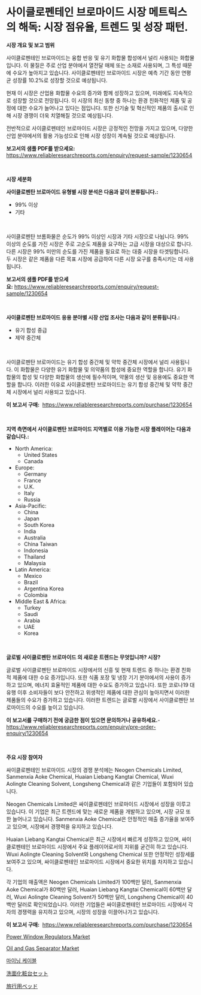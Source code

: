 <p><h1>사이클로펜테인 브로마이드 시장 메트릭스의 해독: 시장 점유율, 트렌드 및 성장 패턴.</h1></p><p><strong>시장 개요 및 보고 범위</strong></p>
<p><p>사이클로펜테인 브로마이드는 융합 반응 및 유기 화합물 합성에서 널리 사용되는 화합물입니다. 이 물질은 주로 산업 분야에서 열전달 매체 또는 소재로 사용되며, 그 특성 때문에 수요가 높아지고 있습니다. 사이클로펜테인 브로마이드 시장은 예측 기간 동안 연평균 성장률 10.2%로 성장할 것으로 예상됩니다. </p><p>현재 이 시장은 산업용 화합물 수요의 증가와 함께 성장하고 있으며, 미래에도 지속적으로 성장할 것으로 전망됩니다. 이 시장의 최신 동향 중 하나는 환경 친화적인 제품 및 공정에 대한 수요가 늘어나고 있다는 점입니다. 또한 신기술 및 혁신적인 제품의 출시로 인해 시장 경쟁이 더욱 치열해질 것으로 예상됩니다. </p><p>전반적으로 사이클로펜테인 브로마이드 시장은 긍정적인 전망을 가지고 있으며, 다양한 산업 분야에서의 활용 가능성으로 인해 시장 성장이 계속될 것으로 예상됩니다.</p></p>
<p><strong>보고서의 샘플 PDF를 받으세요:</strong> <a href="https://www.reliableresearchreports.com/enquiry/request-sample/1230654">https://www.reliableresearchreports.com/enquiry/request-sample/1230654</a></p>
<p>&nbsp;</p>
<p><strong>시장 세분화</strong></p>
<p><strong>사이클로펜탄 브로마이드 유형별 시장 분석은 다음과 같이 분류됩니다.:</strong></p>
<p><ul><li>99% 이상</li><li>기타</li></ul></p>
<p>&nbsp;</p>
<p><p>사이클로펜탄 브롬화물은 순도가 99% 이상인 시장과 기타 시장으로 나뉩니다. 99% 이상의 순도를 가진 시장은 주로 고순도 제품을 요구하는 고급 시장을 대상으로 합니다. 다른 시장은 99% 미만의 순도를 가진 제품을 필요로 하는 대중 시장을 타겟팅합니다. 두 시장은 같은 제품을 다른 목표 시장에 공급하여 다른 시장 요구를 충족시키는 데 사용됩니다.</p></p>
<p><strong>보고서의 샘플 PDF를 받으세요:</strong>&nbsp;<a href="https://www.reliableresearchreports.com/enquiry/request-sample/1230654">https://www.reliableresearchreports.com/enquiry/request-sample/1230654</a></p>
<p>&nbsp;</p>
<p><strong> 사이클로펜탄 브로마이드 응용 분야별 시장 산업 조사는 다음과 같이 분류됩니다.:</strong></p>
<p><ul><li>유기 합성 중급</li><li>제약 중간체</li></ul></p>
<p>&nbsp;</p>
<p><p>사이클로펜탄 브로마이드는 유기 합성 중간체 및 약학 중간체 시장에서 널리 사용됩니다. 이 화합물은 다양한 유기 화합물 및 의약품의 합성에 중요한 역할을 합니다. 유기 화합물의 합성 및 다양한 화합물의 생산에 필수적이며, 약물의 생산 및 응용에도 중요한 역할을 합니다. 이러한 이유로 사이클로펜탄 브로마이드는 유기 합성 중간체 및 약학 중간체 시장에서 널리 사용되고 있습니다.</p></p>
<p><strong>이 보고서 구매:</strong>&nbsp; <a href="https://www.reliableresearchreports.com/purchase/1230654">https://www.reliableresearchreports.com/purchase/1230654</a></p>
<p>&nbsp;</p>
<p><strong>지역 측면에서 사이클로펜탄 브로마이드 지역별로 이용 가능한 시장 플레이어는 다음과 같습니다.:</strong></p>
<p><ul>
    <li>
        North America:
        <ul>
            <li>United States</li>
            <li>Canada</li>
        </ul>
    </li>
    <li>
        Europe:
        <ul>
            <li>Germany</li>
            <li>France</li>
            <li>U.K.</li>
            <li>Italy</li>
            <li>Russia</li>
        </ul>
    </li>
    <li>
        Asia-Pacific:
        <ul>
            <li>China</li>
            <li>Japan</li>
            <li>South Korea</li>
            <li>India</li>
            <li>Australia</li>
            <li>China Taiwan</li>
            <li>Indonesia</li>
            <li>Thailand</li>
            <li>Malaysia</li>
        </ul>
    </li>
    <li>
        Latin America:
        <ul>
            <li>Mexico</li>
            <li>Brazil</li>
            <li>Argentina Korea</li>
            <li>Colombia</li>
        </ul>
    </li>
    <li>
        Middle East & Africa:
        <ul>
            <li>Turkey</li>
            <li>Saudi</li>
            <li>Arabia</li>
            <li>UAE</li>
            <li>Korea</li>
        </ul>
    </li>
    </ul></p>
<p>&nbsp;</p>
<p><strong>글로벌 사이클로펜탄 브로마이드 의 새로운 트렌드는 무엇입니까? 시장?</strong></p>
<p><p>글로벌 사이클로펜탄 브로마이드 시장에서의 신흥 및 현재 트렌드 중 하나는 환경 친화적 제품에 대한 수요 증가입니다. 또한 식품 포장 및 냉장 기기 분야에서의 사용이 증가하고 있으며, 에너지 효율적인 제품에 대한 수요도 증가하고 있습니다. 또한 코로나19 대유행 이후 소비자들이 보다 안전하고 위생적인 제품에 대한 관심이 높아지면서 이러한 제품들의 수요가 증가하고 있습니다. 이러한 트렌드는 글로벌 시장에서 사이클로펜탄 브로마이드의 수요를 높이고 있습니다.</p></p>
<p><strong>이 보고서를 구매하기 전에 궁금한 점이 있으면 문의하거나 공유하세요.</strong>- <a href="https://www.reliableresearchreports.com/enquiry/pre-order-enquiry/1230654">https://www.reliableresearchreports.com/enquiry/pre-order-enquiry/1230654</a></p>
<p>&nbsp;</p>
<p><strong>주요 시장 참여자</strong></p>
<p><p>싸이클로펜테인 브로마이드 시장의 경쟁 분석에는 Neogen Chemicals Limited, Sanmenxia Aoke Chemical, Huaian Liebang Kangtai Chemical, Wuxi Aolingte Cleaning Solvent, Longsheng Chemical과 같은 기업들이 포함되어 있습니다.</p><p>Neogen Chemicals Limited은 싸이클로펜테인 브로마이드 시장에서 성장을 이루고 있습니다. 이 기업은 최근 트렌드에 맞는 새로운 제품을 개발하고 있으며, 시장 규모 또한 늘어나고 있습니다. Sanmenxia Aoke Chemical은 안정적인 매출 증가율을 보여주고 있으며, 시장에서 경쟁력을 유지하고 있습니다.</p><p>Huaian Liebang Kangtai Chemical은 최근 시장에서 빠르게 성장하고 있으며, 싸이클로펜테인 브로마이드 시장에서 주요 플레이어로서의 지위를 굳건히 하고 있습니다. Wuxi Aolingte Cleaning Solvent와 Longsheng Chemical 또한 안정적인 성장세를 보여주고 있으며, 싸이클로펜테인 브로마이드 시장에서 중요한 위치를 차지하고 있습니다.</p><p>각 기업의 매출액은 Neogen Chemicals Limited가 100백만 달러, Sanmenxia Aoke Chemical가 80백만 달러, Huaian Liebang Kangtai Chemical이 60백만 달러, Wuxi Aolingte Cleaning Solvent가 50백만 달러, Longsheng Chemical이 40백만 달러로 확인되었습니다. 이러한 기업들은 싸이클로펜테인 브로마이드 시장에서 각자의 경쟁력을 유지하고 있으며, 시장의 성장을 이끌어나가고 있습니다.</p></p>
<p><strong>이 보고서 구매:</strong>&nbsp;&nbsp;<a href="https://www.reliableresearchreports.com/purchase/1230654">https://www.reliableresearchreports.com/purchase/1230654</a></p>
<p><p><a href="https://invited-way-688.notion.site/Power-Window-Regulators-Market-Size-Evaluating-its-Market-Trends-Growth-and-Projections-2024-20-3ce3449bf1934c27b02c363927427023">Power Window Regulators Market</a></p><p><a href="https://view.publitas.com/reportprime-1/oil-and-gas-separator-market-research-report-the-key-to-successful-business-strategy-forecasted-for-period-from-2024-2031/">Oil and Gas Separator Market</a></p><p><a href="https://medium.com/@elod.85/%EA%B4%91%EC%97%85-%EC%BC%80%EC%9D%B4%EB%B8%94-%EC%8B%9C%EC%9E%A5-%EC%A1%B0%EC%82%AC-%EB%B3%B4%EA%B3%A0%EC%84%9C-%EA%B7%B8-%EC%97%AD%EC%82%AC-%EB%B0%8F-2024%EB%85%84%EB%B6%80%ED%84%B0-2031%EB%85%84%EA%B9%8C%EC%A7%80%EC%9D%98-%EC%98%88%EC%B8%A1-e35df644f226">마이닝 케이블</a></p><p><a href="https://medium.com/@bl2501989/%E3%83%90%E3%82%B9%E3%83%AB%E3%83%BC%E3%83%A0%E3%83%90%E3%83%8B%E3%83%86%E3%82%A3%E3%82%BB%E3%83%83%E3%83%88%E5%B8%82%E5%A0%B4%E3%81%AE%E3%82%A4%E3%83%B3%E3%82%B5%E3%82%A4%E3%83%88-%E5%B8%82%E5%A0%B4%E5%8B%95%E5%90%91-%E6%88%90%E9%95%B7-2024%E5%B9%B4%E3%81%8B%E3%82%892031%E5%B9%B4%E3%81%BE%E3%81%A7%E3%81%AE%E4%BA%88%E6%B8%AC-c94a6d254988">洗面化粧台セット</a></p><p><a href="https://medium.com/@alonzomoenrt8956/%E3%83%88%E3%83%A9%E3%83%99%E3%83%AB%E3%82%B3%E3%83%83%E3%83%88%E5%B8%82%E5%A0%B4%E8%A6%8F%E6%A8%A1-cagr-%E3%83%88%E3%83%AC%E3%83%B3%E3%83%892024%E5%B9%B4%E3%81%8B%E3%82%892030%E5%B9%B4%E3%81%BE%E3%81%A7-0efdb981c16b">旅行用ベッド</a></p></p>

